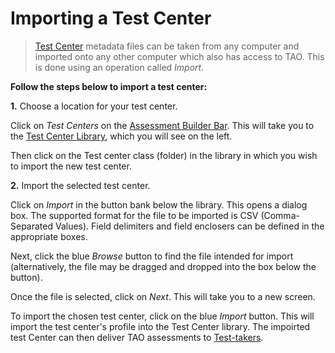 <!--
created_at: 2018-10-04
authors:         
    - "Catherine Pease"
--> 

# Importing a Test Center

>[Test Center](../appendix/glossary.md#test-center) metadata files can be taken from any computer and imported onto any other computer which also has access to TAO. This is done using an operation called *Import*.

**Follow the steps below to import a test center:**

**1.**  Choose a location for your test center.

Click on *Test Centers* on the [Assessment Builder Bar](../appendix/glossary.md#assessment-builder-bar). This will take you to the [Test Center Library](../appendix/glossary.md#test-center-library), which you will see on the left.

Then click on the Test center class (folder) in the library in which you wish to import the new test center.

**2.** Import the selected test center.

Click on *Import* in the button bank below the library. This opens a dialog box. The supported format for the file to be imported is CSV (Comma-Separated Values). Field delimiters and field enclosers can be defined in the appropriate boxes. 

Next, click the blue *Browse* button to find the file intended for import (alternatively, the file may be dragged and dropped into the box below the button).

Once the file is selected, click on *Next*. This will take you to a new screen.

To import the chosen test center, click on the blue *Import* button. This will import the test center's profile into the Test Center library. The impoirted test Center can then deliver TAO assessments to [Test-takers](../appendix/glossary.md#test-taker.md).

<!-- Missing Screenshot: Importing a Test Center -->
